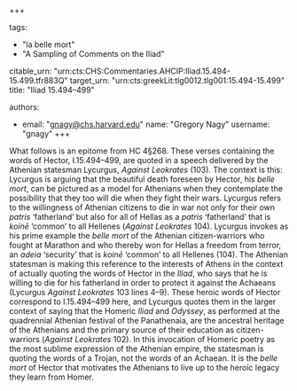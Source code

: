 +++

tags:
- "la belle mort"
- "A Sampling of Comments on the Iliad"

citable_urn: "urn:cts:CHS:Commentaries.AHCIP:Iliad.15.494-15.499.tfr883Q"
target_urn: "urn:cts:greekLit:tlg0012.tlg001:15.494-15.499"
title: "Iliad 15.494–499"

authors:
- email: "gnagy@chs.harvard.edu"
  name: "Gregory Nagy"
  username: "gnagy"
+++

<p>What follows is an epitome from HC 4§268. These verses containing the words of Hector, I.15.494–499, are quoted in a speech delivered by the Athenian statesman Lycurgus, <em>Against Leokrates</em> (103). The context is this: Lycurgus is arguing that the beautiful death foreseen by Hector, his <em>belle mort</em>, can be pictured as a model for Athenians when they contemplate the possibility that they too will die when they fight their wars. Lycurgus refers to the willingness of Athenian citizens to die in war not only for their own <em>patris</em> ‘fatherland’ but also for all of Hellas as a <em>patris</em> ‘fatherland’ that is <em>koinē</em> ‘common’ to all Hellenes (<em>Against Leokrates</em> 104). Lycurgus invokes as his prime example the <em>belle mort</em> of the Athenian citizen-warriors who fought at Marathon and who thereby won for Hellas a freedom from terror, an <em>adeia</em> ‘security’ that is <em>koinē</em> ‘common’ to all Hellenes (104). The Athenian statesman is making this reference to the interests of Athens in the context of actually quoting the words of Hector in the <em>Iliad</em>, who says that he is willing to die for his fatherland in order to protect it against the Achaeans (Lycurgus <em>Against Leokrates</em> 103 lines 4–9). These heroic words of Hector correspond to I.15.494–499 here, and Lycurgus quotes them in the larger context of saying that the Homeric <em>Iliad</em> and <em>Odyssey</em>, as performed at the quadrennial Athenian festival of the Panathenaia, are the ancestral heritage of the Athenians and the primary source of their education as citizen-warriors (<em>Against Leokrates</em> 102). In this invocation of Homeric poetry as the most sublime expression of the Athenian empire, the statesman is quoting the words of a Trojan, not the words of an Achaean. It is the <em>belle</em> <em>mort</em> of Hector that motivates the Athenians to live up to the heroic legacy they learn from Homer.</p>